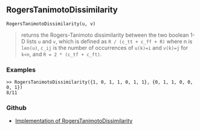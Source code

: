 ## RogersTanimotoDissimilarity

```
RogersTanimotoDissimilarity(u, v)
```

> returns the Rogers-Tanimoto dissimilarity between the two boolean 1-D lists `u` and `v`, which is defined as `R / (c_tt + c_ff + R)` where n is `len(u)`, `c_ij` is the number of occurrences of `u(k)=i` and `v(k)=j` for `k<n`, and `R = 2 * (c_tf + c_ft)`.
  
  
### Examples
``` 
>> RogersTanimotoDissimilarity({1, 0, 1, 1, 0, 1, 1}, {0, 1, 1, 0, 0, 0, 1})
8/11
```

### Github

* [Implementation of RogersTanimotoDissimilarity](https://github.com/axkr/symja_android_library/blob/master/symja_android_library/matheclipse-core/src/main/java/org/matheclipse/core/builtin/Combinatoric.java#L2156) 
